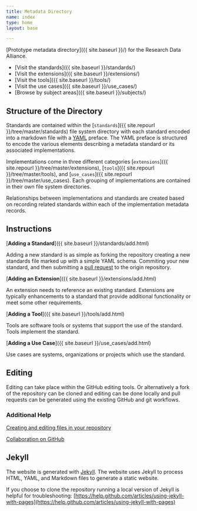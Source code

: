 ```yaml
---
title: Metadata Directory
name: index
type: home
layout: base

---
```


[Prototype metadata directory]({{ site.baseurl }}/) for the Research Data Alliance.

* [Visit the standards]({{ site.baseurl }}/standards/)
* [Visit the extensions]({{ site.baseurl }}/extensions/)
* [Visit the tools]({{ site.baseurl }}/tools/)
* [Visit the use cases]({{ site.baseurl }}/use_cases/)
* [Browse by subject areas]({{ site.baseurl }}/subjects/)

## Structure of the Directory

Standards are contained within the
[`standards`]({{ site.repourl }}/tree/master/standards)
file system directory with each standard encoded into a markdown file with a
[YAML](http://en.wikipedia.org/wiki/YAML) preface. The YAML preface is
structured to encode the various elements describing a metadata standard or its
associated implementations. 

Implementations come in three different categories
[`extensions`]({{ site.repourl }}/tree/master/extensions),
[`tools`]({{ site.repourl }}/tree/master/tools),
and [`use_cases`]({{ site.repourl }}/tree/master/use_cases). Each grouping of
implementations are contained in their own file system directories.

Relationships between implementations and standards are created based on
recording related standards within each of the implementation metadata records.

## Instructions

[__Adding a Standard__]({{ site.baseurl }}/standards/add.html)

Adding a new standard is as simple as forking the repository creating a new
standards file marked up with a simple YAML schema. Commiting your new
standard, and then submitting a
[pull request](https://help.github.com/articles/using-pull-requests) to the
origin repository.

[__Adding an Extension__]({{ site.baseurl }}/extensions/add.html)

An extension needs to reference an existing standard. Extensions are typically
enhancements to a standard that provide additional functionality or meet some
other requirements.

[__Adding a Tool__]({{ site.baseurl }}/tools/add.html)

Tools are software tools or systems that support the use of the standard. Tools
implement the standard.

[__Adding a Use Case__]({{ site.baseurl }}/use_cases/add.html)

Use cases are systems, organizations or projects which use the standard.

## Editing

Editing can take place within the GitHub editing tools. Or alternatively a fork
of the repository can be cloned and editing can be done locally and pull
requests can be generated using the existing GitHub and git workflows.

### Additional Help

[Creating and editing files in your repository](https://help.github.com/articles/creating-and-editing-files-in-your-repository)

[Collaboration on GitHub](https://help.github.com/categories/63/articles)

## Jekyll

The website is generated with [Jekyll](http://jekyllrb.com). The website uses
Jekyll to process HTML, YAML, and Markdown files to generate a static website.

If you choose to clone the repository running a local version of Jekyll is
helpful for troubleshooting:
[https://help.github.com/articles/using-jekyll-with-pages](https://help.github.com/articles/using-jekyll-with-pages)
